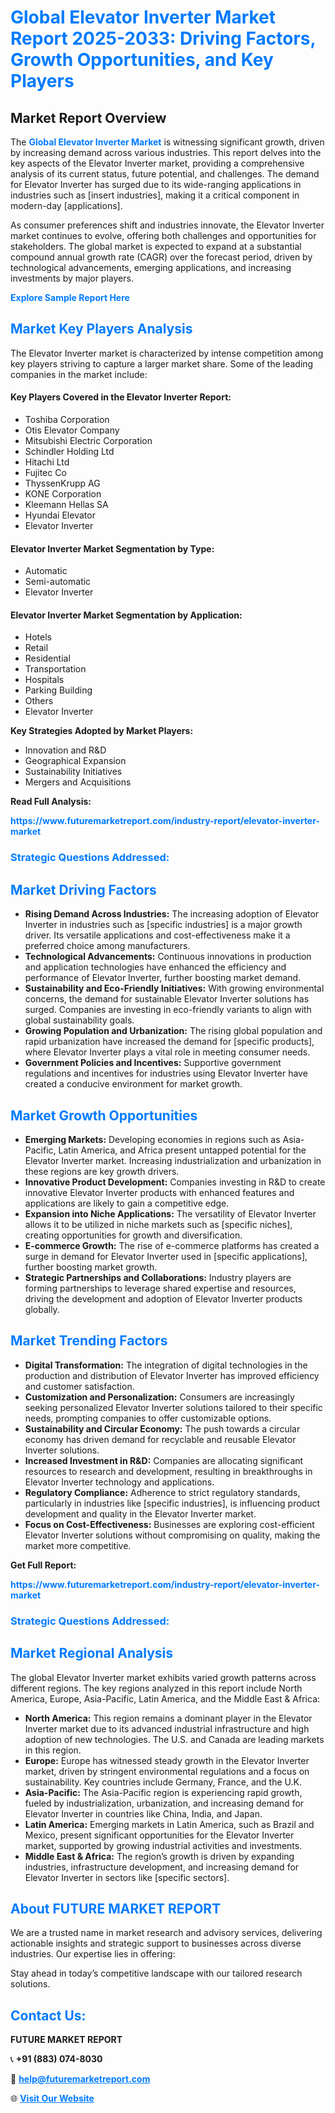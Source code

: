 <h1 style="color: #007BFF;">Global Elevator Inverter Market Report 2025-2033: Driving Factors, Growth Opportunities, and Key Players</h1>

<section id="overview">
<h2>Market Report Overview</h2>
<p>The <a href="https://www.futuremarketreport.com/industry-report/elevator-inverter-market" style="color: #007BFF; text-decoration: none;"><strong>Global Elevator Inverter Market</strong></a> is witnessing significant growth, driven by increasing demand across various industries. This report delves into the key aspects of the Elevator Inverter market, providing a comprehensive analysis of its current status, future potential, and challenges. The demand for Elevator Inverter has surged due to its wide-ranging applications in industries such as [insert industries], making it a critical component in modern-day [applications].</p>
<p>As consumer preferences shift and industries innovate, the Elevator Inverter market continues to evolve, offering both challenges and opportunities for stakeholders. The global market is expected to expand at a substantial compound annual growth rate (CAGR) over the forecast period, driven by technological advancements, emerging applications, and increasing investments by major players.</p>
</section>

<section id="overview">
<p><a href="https://www.futuremarketreport.com/request-sample/reportId=98506" style="color: #007BFF; text-decoration: none;"><strong>Explore Sample Report Here</strong></a></p>
</section>

<section id="key-players">
<h2 style="color: #007BFF;">Market Key Players Analysis</h2>
<p>The Elevator Inverter market is characterized by intense competition among key players striving to capture a larger market share. Some of the leading companies in the market include:</p>
<h4>Key Players Covered in the Elevator Inverter Report:</h4>
<ul><li>Toshiba Corporation</li><li>Otis Elevator Company</li><li>Mitsubishi Electric Corporation</li><li>Schindler Holding Ltd</li><li>Hitachi Ltd</li><li>Fujitec Co</li><li>ThyssenKrupp AG</li><li>KONE Corporation</li><li>Kleemann Hellas SA</li><li>Hyundai Elevator</li><li>Elevator Inverter</li></ul>
<h4>Elevator Inverter Market Segmentation by Type:</h4>
<ul><li>Automatic</li><li>Semi-automatic</li><li>Elevator Inverter</li></ul>

<h4>Elevator Inverter Market Segmentation by Application:</h4>
<ul><li>Hotels</li><li>Retail</li><li>Residential</li><li>Transportation</li><li>Hospitals</li><li>Parking Building</li><li>Others</li><li>Elevator Inverter</li></ul>
<p><strong>Key Strategies Adopted by Market Players:</strong></p>
<ul>
<li>Innovation and R&D</li>
<li>Geographical Expansion</li>
<li>Sustainability Initiatives</li>
<li>Mergers and Acquisitions</li>
</ul>
</section>

<section>
<p><strong>Read Full Analysis: </strong></p><a href="https://www.futuremarketreport.com/industry-report/elevator-inverter-market" style="color: #007BFF; text-decoration: none;"><strong>https://www.futuremarketreport.com/industry-report/elevator-inverter-market</strong></a>
<h3 style="color: #007BFF;">Strategic Questions Addressed:</h3>
</section>

<section id="driving-factors">
<h2 style="color: #007BFF;">Market Driving Factors</h2>
<ul>
<li><strong>Rising Demand Across Industries:</strong> The increasing adoption of Elevator Inverter in industries such as [specific industries] is a major growth driver. Its versatile applications and cost-effectiveness make it a preferred choice among manufacturers.</li>
<li><strong>Technological Advancements:</strong> Continuous innovations in production and application technologies have enhanced the efficiency and performance of Elevator Inverter, further boosting market demand.</li>
<li><strong>Sustainability and Eco-Friendly Initiatives:</strong> With growing environmental concerns, the demand for sustainable Elevator Inverter solutions has surged. Companies are investing in eco-friendly variants to align with global sustainability goals.</li>
<li><strong>Growing Population and Urbanization:</strong> The rising global population and rapid urbanization have increased the demand for [specific products], where Elevator Inverter plays a vital role in meeting consumer needs.</li>
<li><strong>Government Policies and Incentives:</strong> Supportive government regulations and incentives for industries using Elevator Inverter have created a conducive environment for market growth.</li>
</ul>
</section>

<section id="growth-opportunities">
<h2 style="color: #007BFF;">Market Growth Opportunities</h2>
<ul>
<li><strong>Emerging Markets:</strong> Developing economies in regions such as Asia-Pacific, Latin America, and Africa present untapped potential for the Elevator Inverter market. Increasing industrialization and urbanization in these regions are key growth drivers.</li>
<li><strong>Innovative Product Development:</strong> Companies investing in R&D to create innovative Elevator Inverter products with enhanced features and applications are likely to gain a competitive edge.</li>
<li><strong>Expansion into Niche Applications:</strong> The versatility of Elevator Inverter allows it to be utilized in niche markets such as [specific niches], creating opportunities for growth and diversification.</li>
<li><strong>E-commerce Growth:</strong> The rise of e-commerce platforms has created a surge in demand for Elevator Inverter used in [specific applications], further boosting market growth.</li>
<li><strong>Strategic Partnerships and Collaborations:</strong> Industry players are forming partnerships to leverage shared expertise and resources, driving the development and adoption of Elevator Inverter products globally.</li>
</ul>
</section>

<section id="trending-factors">
<h2 style="color: #007BFF;">Market Trending Factors</h2>
<ul>
<li><strong>Digital Transformation:</strong> The integration of digital technologies in the production and distribution of Elevator Inverter has improved efficiency and customer satisfaction.</li>
<li><strong>Customization and Personalization:</strong> Consumers are increasingly seeking personalized Elevator Inverter solutions tailored to their specific needs, prompting companies to offer customizable options.</li>
<li><strong>Sustainability and Circular Economy:</strong> The push towards a circular economy has driven demand for recyclable and reusable Elevator Inverter solutions.</li>
<li><strong>Increased Investment in R&D:</strong> Companies are allocating significant resources to research and development, resulting in breakthroughs in Elevator Inverter technology and applications.</li>
<li><strong>Regulatory Compliance:</strong> Adherence to strict regulatory standards, particularly in industries like [specific industries], is influencing product development and quality in the Elevator Inverter market.</li>
<li><strong>Focus on Cost-Effectiveness:</strong> Businesses are exploring cost-efficient Elevator Inverter solutions without compromising on quality, making the market more competitive.</li>
</ul>
</section>

<section>
<p><strong>Get Full Report: </strong></p><a href="https://www.futuremarketreport.com/industry-report/elevator-inverter-market" style="color: #007BFF; text-decoration: none;"><strong>https://www.futuremarketreport.com/industry-report/elevator-inverter-market</strong></a>
<h3 style="color: #007BFF;">Strategic Questions Addressed:</h3>
</section>


<section id="regional-analysis">
<h2 style="color: #007BFF;">Market Regional Analysis</h2>
<p>The global Elevator Inverter market exhibits varied growth patterns across different regions. The key regions analyzed in this report include North America, Europe, Asia-Pacific, Latin America, and the Middle East & Africa:</p>
<ul>
<li><strong>North America:</strong> This region remains a dominant player in the Elevator Inverter market due to its advanced industrial infrastructure and high adoption of new technologies. The U.S. and Canada are leading markets in this region.</li>
<li><strong>Europe:</strong> Europe has witnessed steady growth in the Elevator Inverter market, driven by stringent environmental regulations and a focus on sustainability. Key countries include Germany, France, and the U.K.</li>
<li><strong>Asia-Pacific:</strong> The Asia-Pacific region is experiencing rapid growth, fueled by industrialization, urbanization, and increasing demand for Elevator Inverter in countries like China, India, and Japan.</li>
<li><strong>Latin America:</strong> Emerging markets in Latin America, such as Brazil and Mexico, present significant opportunities for the Elevator Inverter market, supported by growing industrial activities and investments.</li>
<li><strong>Middle East & Africa:</strong> The region’s growth is driven by expanding industries, infrastructure development, and increasing demand for Elevator Inverter in sectors like [specific sectors].</li>
</ul>
</section>

<footer>
<h2 style="color: #007BFF;">About FUTURE MARKET REPORT</h2>
<p>We are a trusted name in market research and advisory services, delivering actionable insights and strategic support to businesses across diverse industries. Our expertise lies in offering:</p>

<p>Stay ahead in today’s competitive landscape with our tailored research solutions.</p>

<h2 style="color: #007BFF;">Contact Us:</h2>
<p><strong>FUTURE MARKET REPORT</strong></p>
<p>📞 <strong>+91 (883) 074-8030</strong></p>
<p>📧 <strong><a href="mailto:help@futuremarketreport.com" style="color: #007BFF;">help@futuremarketreport.com</a></strong></p>
<p>🌐 <strong><a href="https://www.futuremarketreport.com/" style="color: #007BFF;">Visit Our Website</a></strong></p>
</footer>